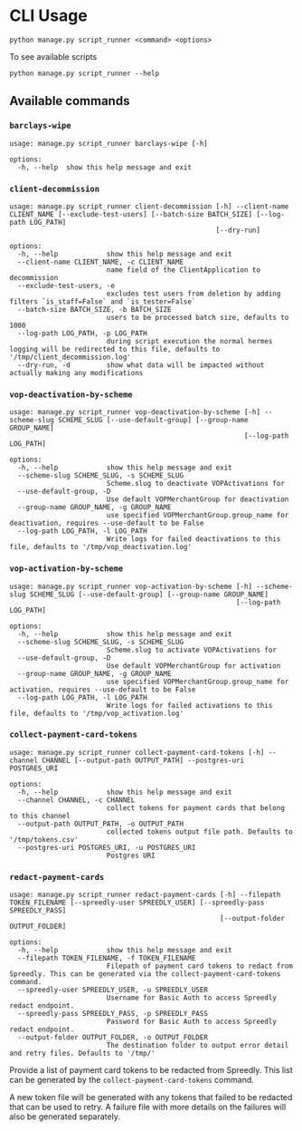 # CLI Usage

`python manage.py script_runner <command> <options>`

To see available scripts

`python manage.py script_runner --help`


## Available commands

### `barclays-wipe`

```shell
usage: manage.py script_runner barclays-wipe [-h]

options:
  -h, --help  show this help message and exit
```

### `client-decommission`

```shell
usage: manage.py script_runner client-decommission [-h] --client-name CLIENT_NAME [--exclude-test-users] [--batch-size BATCH_SIZE] [--log-path LOG_PATH]
                                                   [--dry-run]

options:
  -h, --help            show this help message and exit
  --client-name CLIENT_NAME, -c CLIENT_NAME
                        name field of the ClientApplication to decommission
  --exclude-test-users, -e
                        excludes test users from deletion by adding filters `is_staff=False` and `is_tester=False`
  --batch-size BATCH_SIZE, -b BATCH_SIZE
                        users to be processed batch size, defaults to 1000
  --log-path LOG_PATH, -p LOG_PATH
                        during script execution the normal hermes logging will be redirected to this file, defaults to '/tmp/client_decommission.log'
  --dry-run, -d         show what data will be impacted without actually making any modifications
```

### `vop-deactivation-by-scheme`

```shell
usage: manage.py script_runner vop-deactivation-by-scheme [-h] --scheme-slug SCHEME_SLUG [--use-default-group] [--group-name GROUP_NAME]
                                                          [--log-path LOG_PATH]

options:
  -h, --help            show this help message and exit
  --scheme-slug SCHEME_SLUG, -s SCHEME_SLUG
                        Scheme.slug to deactivate VOPActivations for
  --use-default-group, -D
                        Use default VOPMerchantGroup for deactivation
  --group-name GROUP_NAME, -g GROUP_NAME
                        use specified VOPMerchantGroup.group_name for deactivation, requires --use-default to be False
  --log-path LOG_PATH, -l LOG_PATH
                        Write logs for failed deactivations to this file, defaults to '/tmp/vop_deactivation.log'
```

### `vop-activation-by-scheme`

```shell
usage: manage.py script_runner vop-activation-by-scheme [-h] --scheme-slug SCHEME_SLUG [--use-default-group] [--group-name GROUP_NAME]
                                                        [--log-path LOG_PATH]

options:
  -h, --help            show this help message and exit
  --scheme-slug SCHEME_SLUG, -s SCHEME_SLUG
                        Scheme.slug to activate VOPActivations for
  --use-default-group, -D
                        Use default VOPMerchantGroup for activation
  --group-name GROUP_NAME, -g GROUP_NAME
                        use specified VOPMerchantGroup.group_name for activation, requires --use-default to be False
  --log-path LOG_PATH, -l LOG_PATH
                        Write logs for failed activations to this file, defaults to '/tmp/vop_activation.log'
```

### `collect-payment-card-tokens`

```shell
usage: manage.py script_runner collect-payment-card-tokens [-h] --channel CHANNEL [--output-path OUTPUT_PATH] --postgres-uri POSTGRES_URI

options:
  -h, --help            show this help message and exit
  --channel CHANNEL, -c CHANNEL
                        collect tokens for payment cards that belong to this channel
  --output-path OUTPUT_PATH, -o OUTPUT_PATH
                        collected tokens output file path. Defaults to '/tmp/tokens.csv'
  --postgres-uri POSTGRES_URI, -u POSTGRES_URI
                        Postgres URI
```

### `redact-payment-cards`

```shell
usage: manage.py script_runner redact-payment-cards [-h] --filepath TOKEN_FILENAME [--spreedly-user SPREEDLY_USER] [--spreedly-pass SPREEDLY_PASS]
                                                    [--output-folder OUTPUT_FOLDER]

options:
  -h, --help            show this help message and exit
  --filepath TOKEN_FILENAME, -f TOKEN_FILENAME
                        Filepath of payment card tokens to redact from Spreedly. This can be generated via the collect-payment-card-tokens command.
  --spreedly-user SPREEDLY_USER, -u SPREEDLY_USER
                        Username for Basic Auth to access Spreedly redact endpoint.
  --spreedly-pass SPREEDLY_PASS, -p SPREEDLY_PASS
                        Password for Basic Auth to access Spreedly redact endpoint.
  --output-folder OUTPUT_FOLDER, -o OUTPUT_FOLDER
                        The destination folder to output error detail and retry files. Defaults to '/tmp/'
```

Provide a list of payment card tokens to be redacted from Spreedly. This list can be
generated by the `collect-payment-card-tokens` command.

A new token file will be generated with any tokens that failed to be redacted that can be used to retry.
A failure file with more details on the failures will also be generated separately.
